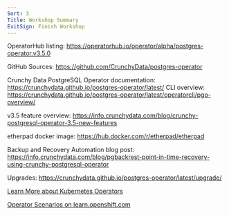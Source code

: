 ```yaml
---
Sort: 3
Title: Workshop Summary
ExitSign: Finish Workshop
---
```


OperatorHub listing:
https://operatorhub.io/operator/alpha/postgres-operator.v3.5.0

GitHub Sources: 
https://github.com/CrunchyData/postgres-operator

Crunchy Data PostgreSQL Operator documentation: https://crunchydata.github.io/postgres-operator/latest/
CLI overview: https://crunchydata.github.io/postgres-operator/latest/operatorcli/pgo-overview/

v3.5 feature overview: https://info.crunchydata.com/blog/crunchy-postgresql-operator-3.5-new-features

etherpad docker image: https://hub.docker.com/r/etherpad/etherpad

Backup and Recovery Automation blog post:
https://info.crunchydata.com/blog/pgbackrest-point-in-time-recovery-using-crunchy-postgresql-operator

Upgrades:
https://crunchydata.github.io/postgres-operator/latest/upgrade/

[Learn More about Kubernetes Operators](https://coreos.com/operators/)

[Operator Scenarios on learn.openshift.com](https://learn.openshift.com/operatorframework/)
